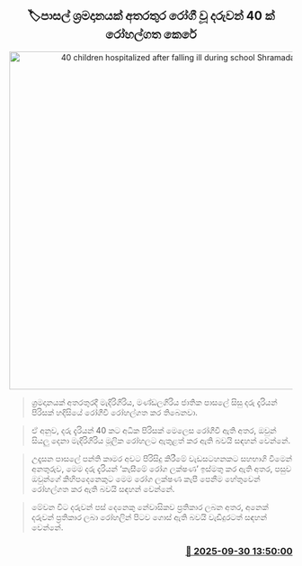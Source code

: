 <p align='center'><b><h2 align='center' title='40 children hospitalized after falling ill during school Shramadana'>🏷පාසල් ශ්‍රමදානයක් අතරතුර රෝගී වූ දරුවන් 40 ක් රෝහල්ගත කෙරේ</h2></b></p>
<p align='center'><img src='https://helakuru.sgp1.cdn.digitaloceanspaces.com/esana/images/lib/oxygen-hospital-archived.jpg' width='600' alt='40 children hospitalized after falling ill during school Shramadana'></p>

> ශ්‍රමදානයක් අතරතුරදී මැදිරිගිරිය, මණ්ඩලගිරිය ජාතික පාසලේ සිසු දරු දැරියන් පිරිසක් හදිසියේ රෝගීවී රෝහල්ගත කර තිබෙනවා.

> ඒ අනුව, දරු දැරියන් 40 කට අධික පිරිසක් මෙලෙස රෝගීවී ඇති අතර, ඔවුන් සියලු දෙනා මැදිරිගිරිය මූලික රෝහලට ඇතුළත් කර ඇති බවයි සඳහන් වෙන්නේ.

> උදෑසන පාසලේ පන්ති කාමර අවට පිරිසිදු කිරීමේ වැඩසටහනකට සහභාගි වීමෙන් අනතුරුව, මෙම දරු දැරියන් ‘කැසීමේ රෝග ලක්ෂණ’ ඉස්මතු කර ඇති අතර, පසුව ඔවුන්ගේ කිහිපදෙනෙකුට මෙම රෝග ලක්ෂණ කැපී පෙනීම හේතුවෙන් රෝහල්ගත කර ඇති බවයි සඳහන් වෙන්නේ.

> මේවන විට දරුවන් පස් දෙනෙකු නේවාසිකව ප්‍රතිකාර ලබන අතර, අනෙක් දරුවන් ප්‍රතිකාර ලබා රෝහලින් පිටව ගොස් ඇති බවයි වැඩිදුරටත් සඳහන් වෙන්නේ.



<h3 align='right'><a href='https://www.helakuru.lk/esana/p/114104/'>📅 2025-09-30 13:50:00</a></h3>

